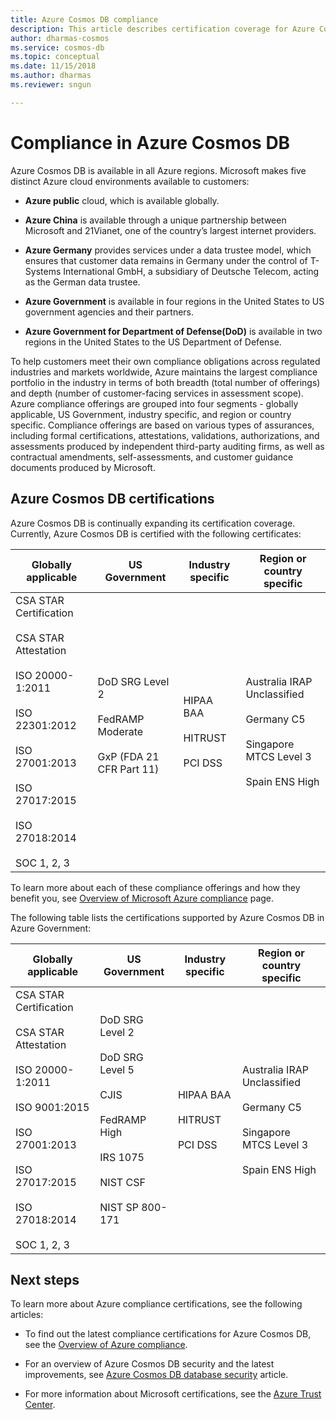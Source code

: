 ```yaml
---
title: Azure Cosmos DB compliance 
description: This article describes certification coverage for Azure Cosmos DB compliance offerings.
author: dharmas-cosmos
ms.service: cosmos-db
ms.topic: conceptual
ms.date: 11/15/2018
ms.author: dharmas
ms.reviewer: sngun

---
```


# Compliance in Azure Cosmos DB 

Azure Cosmos DB is available in all Azure regions. Microsoft makes five distinct Azure cloud environments available to customers:

* **Azure public** cloud, which is available globally.

* **Azure China** is available through a unique partnership between Microsoft and 21Vianet, one of the country’s largest internet providers.

* **Azure Germany** provides services under a data trustee model, which ensures that customer data remains in Germany under the control of T-Systems International GmbH, a subsidiary of Deutsche Telecom, acting as the German data trustee.

* **Azure Government** is available in four regions in the United States to US government agencies and their partners. 

* **Azure Government for Department of Defense(DoD)** is available in two regions in the United States to the US Department of Defense.

To help customers meet their own compliance obligations across regulated industries and markets worldwide, Azure maintains the largest compliance portfolio in the industry in terms of both breadth (total number of offerings) and depth (number of customer-facing services in assessment scope).  Azure compliance offerings are grouped into four segments - globally applicable, US Government, industry specific, and region or country specific.  Compliance offerings are based on various types of assurances, including formal certifications, attestations, validations, authorizations, and assessments produced by independent third-party auditing firms, as well as contractual amendments, self-assessments, and customer guidance documents produced by Microsoft.

## Azure Cosmos DB certifications  

Azure Cosmos DB is continually expanding its certification coverage. Currently, Azure Cosmos DB is certified with the following certificates:

| **Globally  applicable** | **US Government** | **Industry specific** | **Region or country specific** |
| --- | --- | --- | --- |
| CSA STAR Certification<br/><br/>CSA STAR Attestation<br/><br/>ISO 20000-1:2011<br/><br/>ISO 22301:2012<br/><br/>ISO 27001:2013<br/><br/>ISO 27017:2015<br/><br/>ISO 27018:2014<br/><br/>SOC 1, 2, 3| DoD SRG Level 2<br/><br/>FedRAMP Moderate<br/><br/>GxP (FDA 21 CFR Part 11)<br/><br/>| HIPAA BAA<br/><br/>HITRUST<br/><br/>PCI DSS | Australia IRAP Unclassified<br/><br/>Germany C5<br/><br/>Singapore MTCS Level 3<br/><br/>Spain ENS High|

To learn more about each of these compliance offerings and how they benefit you, see [Overview of Microsoft Azure compliance](https://gallery.technet.microsoft.com/Overview-of-Azure-c1be3942) page.

The following table lists the certifications supported by Azure Cosmos DB in Azure Government:

| **Globally  applicable** | **US Government** | **Industry specific** | **Region or country specific** |
| --- | --- | --- | --- |
| CSA STAR Certification<br/><br/>CSA STAR Attestation<br/><br/>ISO 20000-1:2011<br/><br/>ISO 9001:2015<br/><br/>ISO 27001:2013<br/><br/>ISO 27017:2015<br/><br/>ISO 27018:2014<br/><br/>SOC 1, 2, 3 | DoD SRG Level 2<br/><br/>DoD SRG Level 5<br/><br/>CJIS<br/><br/>FedRAMP High<br/><br/>IRS 1075<br/><br/>NIST CSF<br/><br/>NIST SP 800-171| HIPAA BAA<br/><br/>HITRUST<br/><br/>PCI DSS | Australia IRAP Unclassified<br/><br/>Germany C5<br/><br/>Singapore MTCS Level 3<br/><br/>Spain ENS High|

## Next steps

To learn more about Azure compliance certifications, see the following articles:

* To find out the latest compliance certifications for Azure Cosmos DB, see the [Overview of Azure compliance](https://gallery.technet.microsoft.com/Overview-of-Azure-c1be3942).  

* For an overview of Azure Cosmos DB security and the latest improvements, see [Azure Cosmos DB database security](database-security.md) article.

* For more information about Microsoft certifications, see the [Azure Trust Center](https://azure.microsoft.com/support/trust-center/).
